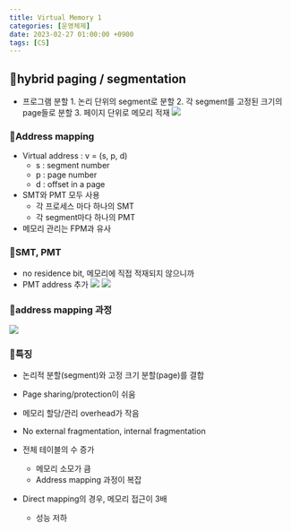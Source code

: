 ```yaml
---
title: Virtual Memory 1
categories: [운영체제]
date: 2023-02-27 01:00:00 +0900
tags: [CS]
---
```


## 📌hybrid paging / segmentation

- 프로그램 분할 1. 논리 단위의 segment로 분할 2. 각 segment를 고정된 크기의 page들로 분할 3. 페이지 단위로 메모리 적재
  ![](https://velog.velcdn.com/images/wjdtmfgh/post/839d2acd-b5ba-4d87-bb6a-91d4290ac540/image.png)

### 📖Address mapping

- Virtual address : v = (s, p, d)
  - s : segment number
  - p : page number
  - d : offset in a page
- SMT와 PMT 모두 사용
  - 각 프로세스 마다 하나의 SMT
  - 각 segment마다 하나의 PMT
- 메모리 관리는 FPM과 유사

### 📖SMT, PMT

- no residence bit, 메모리에 직접 적재되지 않으니까
- PMT address 추가
  ![](https://velog.velcdn.com/images/wjdtmfgh/post/a9926f9c-91bf-4bfe-a5a9-d6dde2186b2d/image.png)
  ![](https://velog.velcdn.com/images/wjdtmfgh/post/4c5f0254-357e-40cc-bf33-cf8f98092f63/image.png)

### 📖address mapping 과정

![](https://velog.velcdn.com/images/wjdtmfgh/post/3e614c01-7fb2-41a6-bca5-d2b64611c815/image.png)

### 📖특징

- 논리적 분할(segment)와 고정 크기 분할(page)를 결합
- Page sharing/protection이 쉬움
- 메모리 할당/관리 overhead가 작음
- No external fragmentation, internal fragmentation

- 전체 테이블의 수 증가
  - 메모리 소모가 큼
  - Address mapping 과정이 복잡
- Direct mapping의 경우, 메모리 접근이 3배
  - 성능 저하
